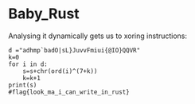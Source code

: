 # Baby_Rust

Analysing it dynamically gets us to xoring instructions:

```
d ="adhmp`badO|sL}JuvvFmiui{@IO}QQVR"
k=0
for i in d:
	s=s+chr(ord(i)^(7+k))
	k=k+1
print(s)
#flag{look_ma_i_can_write_in_rust}
```
